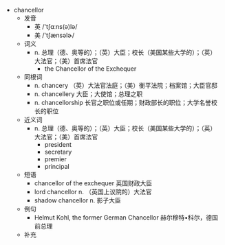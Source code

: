 - chancellor
  - 发音
    - 英 /'tʃɑːns(ə)lə/
    - 美 /'tʃænsəlɚ/
  - 词义
    - n. 总理（德、奥等的）；（英）大臣；校长（美国某些大学的）；（英）大法官；（美）首席法官
      - the Chancellor of the Exchequer
  - 同根词
    - n. chancery （英）大法官法庭；（美）衡平法院；档案馆；大臣官邸
    - n. chancellery 大臣；大使馆；总理之职
    - n. chancellorship 长官之职位或任期；财政部长的职位；大学名誉校长的职位
  - 近义词
    - n. 总理（德、奥等的）；（英）大臣；校长（美国某些大学的）；（英）大法官；（美）首席法官
      - president
      - secretary
      - premier
      - principal
  - 短语
    - chancellor of the exchequer 英国财政大臣
    - lord chancellor n. （英国上议院的）大法官
    - shadow chancellor n. 影子大臣
  - 例句
    - Helmut Kohl, the former German Chancellor 赫尔穆特•科尔，德国前总理
  - 补充